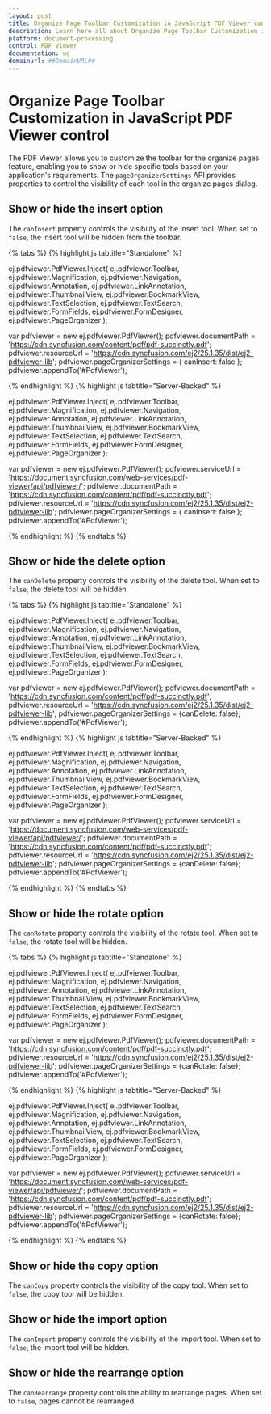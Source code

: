 ```yaml
---
layout: post
title: Organize Page Toolbar Customization in JavaScript PDF Viewer control | Syncfusion
description: Learn here all about Organize Page Toolbar Customization in Syncfusion JavaScript PDF Viewer control of Syncfusion Essential JS 2 and more.
platform: document-processing
control: PDF Viewer
documentation: ug
domainurl: ##DomainURL##
---
```


# Organize Page Toolbar Customization in JavaScript PDF Viewer control

The PDF Viewer allows you to customize the toolbar for the organize pages feature, enabling you to show or hide specific tools based on your application's requirements. The `pageOrganizerSettings` API provides properties to control the visibility of each tool in the organize pages dialog.

## Show or hide the insert option

The `canInsert` property controls the visibility of the insert tool. When set to `false`, the insert tool will be hidden from the toolbar.

{% tabs %}
{% highlight js tabtitle="Standalone" %}

ej.pdfviewer.PdfViewer.Inject(
  ej.pdfviewer.Toolbar, ej.pdfviewer.Magnification, ej.pdfviewer.Navigation, ej.pdfviewer.Annotation,
  ej.pdfviewer.LinkAnnotation, ej.pdfviewer.ThumbnailView, ej.pdfviewer.BookmarkView, ej.pdfviewer.TextSelection,
  ej.pdfviewer.TextSearch, ej.pdfviewer.FormFields, ej.pdfviewer.FormDesigner, ej.pdfviewer.PageOrganizer
);

var pdfviewer = new ej.pdfviewer.PdfViewer();
pdfviewer.documentPath = 'https://cdn.syncfusion.com/content/pdf/pdf-succinctly.pdf';
pdfviewer.resourceUrl = 'https://cdn.syncfusion.com/ej2/25.1.35/dist/ej2-pdfviewer-lib';
pdfviewer.pageOrganizerSettings = { canInsert: false };
pdfviewer.appendTo('#PdfViewer');

{% endhighlight %}
{% highlight js tabtitle="Server-Backed" %}

ej.pdfviewer.PdfViewer.Inject(
  ej.pdfviewer.Toolbar, ej.pdfviewer.Magnification, ej.pdfviewer.Navigation, ej.pdfviewer.Annotation,
  ej.pdfviewer.LinkAnnotation, ej.pdfviewer.ThumbnailView, ej.pdfviewer.BookmarkView, ej.pdfviewer.TextSelection,
  ej.pdfviewer.TextSearch, ej.pdfviewer.FormFields, ej.pdfviewer.FormDesigner, ej.pdfviewer.PageOrganizer
);

var pdfviewer = new ej.pdfviewer.PdfViewer();
pdfviewer.serviceUrl = 'https://document.syncfusion.com/web-services/pdf-viewer/api/pdfviewer/';
pdfviewer.documentPath = 'https://cdn.syncfusion.com/content/pdf/pdf-succinctly.pdf';
pdfviewer.resourceUrl = 'https://cdn.syncfusion.com/ej2/25.1.35/dist/ej2-pdfviewer-lib';
pdfviewer.pageOrganizerSettings = { canInsert: false };
pdfviewer.appendTo('#PdfViewer');

{% endhighlight %}
{% endtabs %}

## Show or hide the delete option

The `canDelete` property controls the visibility of the delete tool. When set to `false`, the delete tool will be hidden.

{% tabs %}
{% highlight js tabtitle="Standalone" %}

ej.pdfviewer.PdfViewer.Inject(
  ej.pdfviewer.Toolbar, ej.pdfviewer.Magnification, ej.pdfviewer.Navigation, ej.pdfviewer.Annotation,
  ej.pdfviewer.LinkAnnotation, ej.pdfviewer.ThumbnailView, ej.pdfviewer.BookmarkView,
  ej.pdfviewer.TextSelection, ej.pdfviewer.TextSearch, ej.pdfviewer.FormFields,
  ej.pdfviewer.FormDesigner, ej.pdfviewer.PageOrganizer
);

var pdfviewer = new ej.pdfviewer.PdfViewer();
pdfviewer.documentPath = 'https://cdn.syncfusion.com/content/pdf/pdf-succinctly.pdf';
pdfviewer.resourceUrl = 'https://cdn.syncfusion.com/ej2/25.1.35/dist/ej2-pdfviewer-lib';
pdfviewer.pageOrganizerSettings = {canDelete: false};
pdfviewer.appendTo('#PdfViewer');

{% endhighlight %}
{% highlight js tabtitle="Server-Backed" %}

ej.pdfviewer.PdfViewer.Inject(
  ej.pdfviewer.Toolbar, ej.pdfviewer.Magnification, ej.pdfviewer.Navigation, ej.pdfviewer.Annotation,
  ej.pdfviewer.LinkAnnotation, ej.pdfviewer.ThumbnailView, ej.pdfviewer.BookmarkView, ej.pdfviewer.TextSelection,
  ej.pdfviewer.TextSearch, ej.pdfviewer.FormFields, ej.pdfviewer.FormDesigner, ej.pdfviewer.PageOrganizer
);

var pdfviewer = new ej.pdfviewer.PdfViewer();
pdfviewer.serviceUrl = 'https://document.syncfusion.com/web-services/pdf-viewer/api/pdfviewer/';
pdfviewer.documentPath = 'https://cdn.syncfusion.com/content/pdf/pdf-succinctly.pdf';
pdfviewer.resourceUrl = 'https://cdn.syncfusion.com/ej2/25.1.35/dist/ej2-pdfviewer-lib';
pdfviewer.pageOrganizerSettings = {canDelete: false};
pdfviewer.appendTo('#PdfViewer');

{% endhighlight %}
{% endtabs %}

## Show or hide the rotate option

The `canRotate` property controls the visibility of the rotate tool. When set to `false`, the rotate tool will be hidden.

{% tabs %}
{% highlight js tabtitle="Standalone" %}

ej.pdfviewer.PdfViewer.Inject(
  ej.pdfviewer.Toolbar, ej.pdfviewer.Magnification, ej.pdfviewer.Navigation, ej.pdfviewer.Annotation,
  ej.pdfviewer.LinkAnnotation, ej.pdfviewer.ThumbnailView, ej.pdfviewer.BookmarkView, ej.pdfviewer.TextSelection,
  ej.pdfviewer.TextSearch, ej.pdfviewer.FormFields, ej.pdfviewer.FormDesigner, ej.pdfviewer.PageOrganizer
);

var pdfviewer = new ej.pdfviewer.PdfViewer();
pdfviewer.documentPath = 'https://cdn.syncfusion.com/content/pdf/pdf-succinctly.pdf';
pdfviewer.resourceUrl = 'https://cdn.syncfusion.com/ej2/25.1.35/dist/ej2-pdfviewer-lib';
pdfviewer.pageOrganizerSettings = {canRotate: false};
pdfviewer.appendTo('#PdfViewer');

{% endhighlight %}
{% highlight js tabtitle="Server-Backed" %}

ej.pdfviewer.PdfViewer.Inject(
  ej.pdfviewer.Toolbar, ej.pdfviewer.Magnification, ej.pdfviewer.Navigation, ej.pdfviewer.Annotation,
  ej.pdfviewer.LinkAnnotation, ej.pdfviewer.ThumbnailView, ej.pdfviewer.BookmarkView, ej.pdfviewer.TextSelection,
  ej.pdfviewer.TextSearch, ej.pdfviewer.FormFields, ej.pdfviewer.FormDesigner, ej.pdfviewer.PageOrganizer
);

var pdfviewer = new ej.pdfviewer.PdfViewer();
pdfviewer.serviceUrl = 'https://document.syncfusion.com/web-services/pdf-viewer/api/pdfviewer/';
pdfviewer.documentPath = 'https://cdn.syncfusion.com/content/pdf/pdf-succinctly.pdf';
pdfviewer.resourceUrl = 'https://cdn.syncfusion.com/ej2/25.1.35/dist/ej2-pdfviewer-lib';
pdfviewer.pageOrganizerSettings = {canRotate: false};
pdfviewer.appendTo('#PdfViewer');

{% endhighlight %}
{% endtabs %}

## Show or hide the copy option

The `canCopy` property controls the visibility of the copy tool. When set to `false`, the copy tool will be hidden.

## Show or hide the import option

The `canImport` property controls the visibility of the import tool. When set to `false`, the import tool will be hidden.

## Show or hide the rearrange option

The `canRearrange` property controls the ability to rearrange pages. When set to `false`, pages cannot be rearranged.
